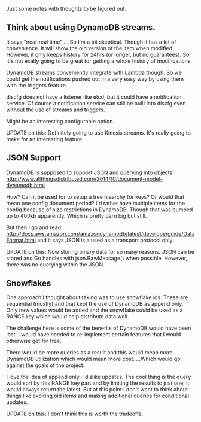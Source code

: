Just some notes with thoughts to be figured out.

## Think about using DynamoDB streams.
It says "near real time" ... So I'm a bit skeptical. Though it has a lot of convenience. It will show the old version of the item when modified. 
However, it only keeps history for 24hrs (or longer, but no guarantees). So it's not exatly going to be great for getting a whole history of modifications.

DynamoDB streams conveniently integrate with Lambda though. So we could get the notifications pushed out in a very easy way by using them with the triggers feature.

discfg does not have a listener like etcd, but it could have a notification service. Of course a notification service can still be built into discfg even
without the use of streams and triggers.

Might be an interesting configurable option.

UPDATE on this: Definitely going to use Kinesis streams. It's really going to make for an interesting feature.

## JSON Support

DynamoDB is supposed to support JSON and querying into objects.    
http://www.allthingsdistributed.com/2014/10/document-model-dynamodb.html    

How? Can it be used for to setup a tree hiearchy for keys? Or would that mean one config document period? I'd rather have multiple items for the config
because of size restrictions in DynamoDB. Though that was bumped up to 400kb apparently. Which is pretty darn big but still.

But then I go and read: http://docs.aws.amazon.com/amazondynamodb/latest/developerguide/DataFormat.html and it says JSON is a used as a transport
protocol only.

UPDATE on this: Now storing binary data for so many reasons. JSON can be stored and Go handles with json.RawMessage() when possible.
However, there was no querying within the JSON.

## Snowflakes

One approach I thought about taking was to use snowflake ids. These are sequential (mostly) and that kept the use of DynamoDB as append only.
Only new values would be added and the snowflake could be used as a RANGE key which would help distribute data well.

The challenge here is some of the benefits of DynamoDB would have been lost. I would have needed to re-implement certain features that I would
otherwise get for free.

There would be more queries as a result and this would mean more DynamoDB utilization which would mean more cost. ...Which would go against
the goals of the project.

I love the idea of append only. I dislike updates. The cool thing is the query would sort by this RANGE key part and by limiting the results
to just one, it would always return the latest. But at this point I don't want to think about things like expiring old items and making additional
queries for conditional updates.

UPDATE on this: I don't think this is worth the tradeoffs.